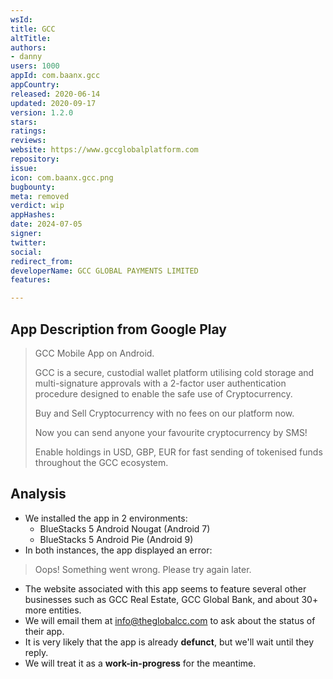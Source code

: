 ```yaml
---
wsId: 
title: GCC
altTitle: 
authors:
- danny
users: 1000
appId: com.baanx.gcc
appCountry: 
released: 2020-06-14
updated: 2020-09-17
version: 1.2.0
stars: 
ratings: 
reviews: 
website: https://www.gccglobalplatform.com
repository: 
issue: 
icon: com.baanx.gcc.png
bugbounty: 
meta: removed
verdict: wip
appHashes: 
date: 2024-07-05
signer: 
twitter: 
social: 
redirect_from: 
developerName: GCC GLOBAL PAYMENTS LIMITED
features: 

---
```


## App Description from Google Play 

> GCC Mobile App on Android.
>
> GCC is a secure, custodial wallet platform utilising cold storage and multi-signature approvals with a 2-factor​ user authentication procedure designed to enable the safe use of Cryptocurrency.
>
> Buy and Sell Cryptocurrency with no fees on our platform now.
>
> Now you can send anyone your favourite cryptocurrency by SMS!
>
> Enable holdings in USD, GBP, EUR for fast sending of tokenised funds throughout the GCC ecosystem.

## Analysis 

- We installed the app in 2 environments: 
  - BlueStacks 5 Android Nougat (Android 7)
  - BlueStacks 5 Android Pie (Android 9)
- In both instances, the app displayed an error: 

> Oops! Something went wrong. Please try again later. 

- The website associated with this app seems to feature several other businesses such as GCC Real Estate, GCC Global Bank, and about 30+ more entities. 
- We will email them at info@theglobalcc.com to ask about the status of their app. 
- It is very likely that the app is already **defunct**, but we'll wait until they reply. 
- We will treat it as a **work-in-progress** for the meantime.
